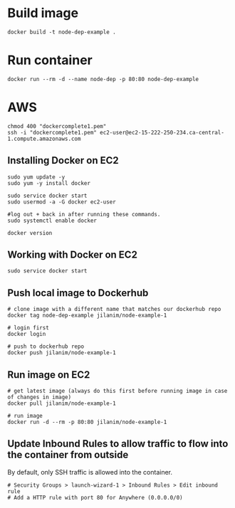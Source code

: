 # Build image

`docker build -t node-dep-example .`

# Run container

`docker run --rm -d --name node-dep -p 80:80 node-dep-example`

# AWS

```
chmod 400 "dockercomplete1.pem"
ssh -i "dockercomplete1.pem" ec2-user@ec2-15-222-250-234.ca-central-1.compute.amazonaws.com
```

## Installing Docker on EC2

```
sudo yum update -y
sudo yum -y install docker

sudo service docker start
sudo usermod -a -G docker ec2-user

#log out + back in after running these commands.
sudo systemctl enable docker

docker version
```

## Working with Docker on EC2

```
sudo service docker start
```

## Push local image to Dockerhub

```
# clone image with a different name that matches our dockerhub repo
docker tag node-dep-example jilanim/node-example-1

# login first
docker login

# push to dockerhub repo
docker push jilanim/node-example-1

```

## Run image on EC2

```
# get latest image (always do this first before running image in case of changes in image)
docker pull jilanim/node-example-1

# run image
docker run -d --rm -p 80:80 jilanim/node-example-1
```

## Update Inbound Rules to allow traffic to flow into the container from outside

By default, only SSH traffic is allowed into the container.

```
# Security Groups > launch-wizard-1 > Inbound Rules > Edit inbound rule
# Add a HTTP rule with port 80 for Anywhere (0.0.0.0/0)
```
